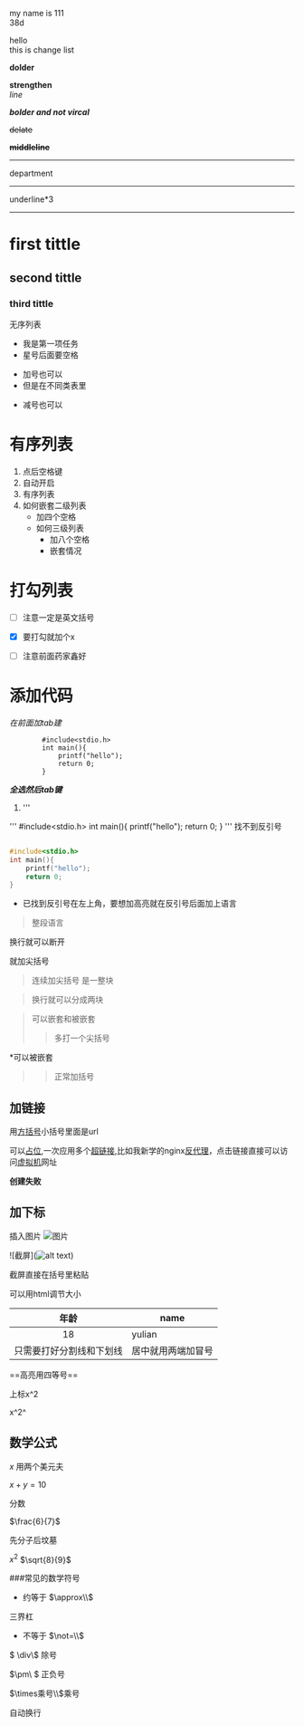 my name is 111  
38d

hello  
this is change list

**dolder**

__strengthen__  
*line*

***bolder and not vircal***

~~delate~~

**~~middleline~~**

___

department

___
underline*3

- - - 

# first tittle
## second tittle

### third tittle

无序列表
* 我是第一项任务
* 星号后面要空格
+ 加号也可以
+ 但是在不同类表里


- 减号也可以

# 有序列表

1. 点后空格键
2. 自动开启
3. 有序列表
4. 如何嵌套二级列表
    * 加四个空格
    * 如何三级列表
        * 加八个空格
        * 嵌套情况

# 打勾列表

* [ ] 注意一定是英文括号
* [x] 要打勾就加个x
* [ ] 注意前面药家鑫好


# 添加代码

*在前面加tab建*

            #include<stdio.h>
            int main(){
                printf("hello");
                return 0;
            }
***全选然后tab键***

1. '''

'''
#include<stdio.h>
int main(){
    printf("hello");
    return 0;
}
'''
找不到反引号

```c

#include<stdio.h>
int main(){
    printf("hello");
    return 0;
}
```

* 已找到反引号在左上角，要想加高亮就在反引号后面加上语言

>整段语言

换行就可以断开

就加尖括号

>连续加尖括号
>是一整块

>换行就可以分成两块

>可以嵌套和被嵌套
>>多打一个尖括号



*可以被嵌套
>>正常加括号

## 加链接

用[方括号](https://baidu.com)小括号里面是url


可以[占位](a),一次应用多个[超链接](b),比如我新学的nginx[反代理](c)，点击链接直接可以访问[虚拟机](d)网址


[a]:https://chat.qwen.ai
[b]:https://baidu.com
[c]:www.123.com
[d]:192.168.219.127


**创建失败**

## 加下标




插入图片
![图片](plant.jpg)

![截屏](![alt text](image.png))

截屏直接在括号里粘贴

可以用html调节大小

| 年龄 | name |
| :---: |---|
|18|yulian|
只需要打好分割线和下划线|居中就用两端加冒号|


==高亮用四等号==

上标x^2

x^2^

## 数学公式


$x$
用两个美元夫

$x+y=10$

分数

$\frac{6}{7}$

先分子后坟墓

$x^2$
$\sqrt{8}{9}$

###常见的数学符号

* 约等于
$\approx\\$

三界杠

* 不等于
$\not=\\$

$
\div\\$
除号

$\pm\\
$
正负号

$\times乘号\\$乘号

自动换行



